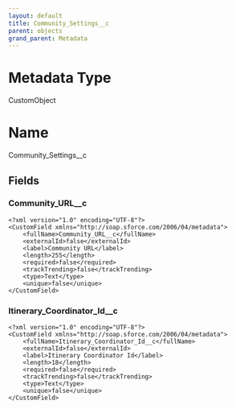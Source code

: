 ```yaml
---
layout: default
title: Community_Settings__c
parent: objects
grand_parent: Metadata
---
```

# Metadata Type
CustomObject

# Name
Community_Settings__c
## Fields
### Community_URL__c

```
<?xml version="1.0" encoding="UTF-8"?>
<CustomField xmlns="http://soap.sforce.com/2006/04/metadata">
    <fullName>Community_URL__c</fullName>
    <externalId>false</externalId>
    <label>Community URL</label>
    <length>255</length>
    <required>false</required>
    <trackTrending>false</trackTrending>
    <type>Text</type>
    <unique>false</unique>
</CustomField>
```
### Itinerary_Coordinator_Id__c

```
<?xml version="1.0" encoding="UTF-8"?>
<CustomField xmlns="http://soap.sforce.com/2006/04/metadata">
    <fullName>Itinerary_Coordinator_Id__c</fullName>
    <externalId>false</externalId>
    <label>Itinerary Coordinator Id</label>
    <length>18</length>
    <required>false</required>
    <trackTrending>false</trackTrending>
    <type>Text</type>
    <unique>false</unique>
</CustomField>
```
